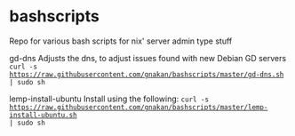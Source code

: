 # bashscripts
Repo for various bash scripts for nix' server admin type stuff

gd-dns
Adjusts the dns, to adjust issues found with new Debian GD servers
<code>curl -s https://raw.githubusercontent.com/gnakan/bashscripts/master/gd-dns.sh | sudo sh</code>


lemp-install-ubuntu
Install using the following:
<code>curl -s https://raw.githubusercontent.com/gnakan/bashscripts/master/lemp-install-ubuntu.sh | sudo sh</code>